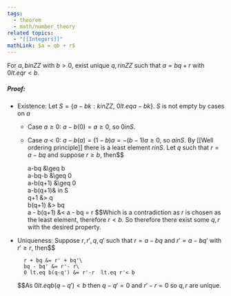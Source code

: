 ```yaml
---
tags:
  - theorem
  - math/number_theory
related topics:
  - "[[Integers]]"
mathLink: $a = qb + r$
---
```

For $a,b in  ZZ$ with $b>0$, exist unique $q,r in ZZ$ such that $a=bq+r$ with $0 lt.eq r < b$.
##### Proof:
- Existence:
	Let $S=\{a-bk: k in ZZ,\ 0 lt.eq a-bk\}$. $S$ is not empty by cases on $a$
	- Case $a\geq 0$:
		$a-b(0)= a \geq 0$, so $0 in S$.
	- Case $a < 0$:
		$a-b(a) = (1-b)a = -(b-1)a \geq 0$, so $a in S$.
	By [[Well ordering principle]] there is a least element $r in S$. Let $q$ such that $r=a-bq$ and suppose $r\geq b$, then$$
	
		a-bq &\geq b\
		a-bq-b &\geq 0\
		a-b(q+1) &\geq 0\
		a-b(q+1)& in S\
		q+1 &> q\
		b(q+1) &> bq\
		a - b(q+1) &< a - bq = r
	$$Which is a contradiction as $r$ is chosen as the least element, therefore $r<b$. So therefore there exist some $q,r$ with the desired property.
- Uniqueness:
	Suppose $r,r',q,q'$ such that $r=a-bq$ and $r'=a- bq'$ with $r'\geq r$, then$$
	
		r + bq &= r' + bq'\
		bq - bq' &= r'- r\
		0 lt.eq b(q-q') &= r'-r  lt.eq r'< b
	$$As $0 lt.eq b(q-q') < b$ then $q-q'=0$ and $r'-r=0$ so $q,r$ are unique.